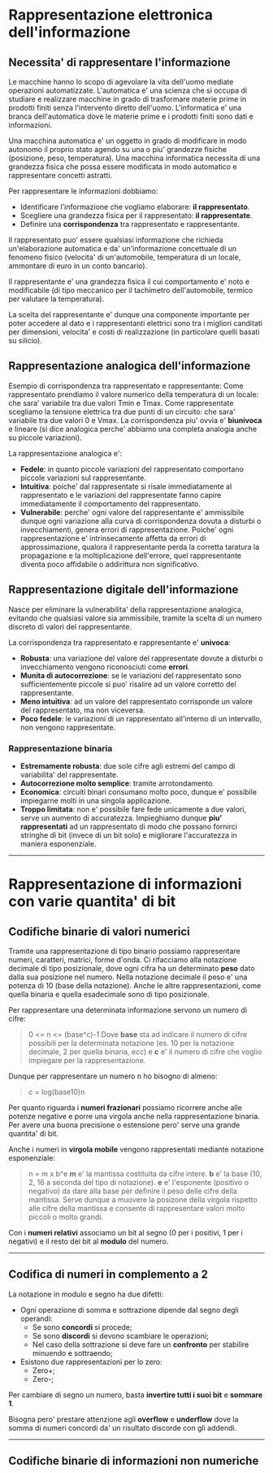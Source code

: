 # Rappresentazione elettronica dell'informazione

## Necessita' di rappresentare l'informazione 

Le macchine hanno lo scopo di agevolare la vita dell'uomo mediate operazioni automatizzate.
L'automatica e' una scienza che si occupa di studiare e realizzare macchine in grado di trasformare materie prime in prodotti finiti senza l'intervento diretto dell'uomo.
L'informatica e' una branca dell'automatica dove le materie prime e i prodotti finiti sono dati e informazioni.


Una macchina automatica e' un oggetto in grado di modificare in modo autonomo il proprio stato agendo su una o piu' grandezze fisiche (posizione, peso, temperatura).
Una macchina informatica necessita di una grandezza fisica che possa essere modificata in modo automatico e rappresentare concetti astratti.

Per rappresentare le informazioni dobbiamo:
* Identificare l'informazione che vogliamo elaborare: **il rappresentato**.
* Scegliere una grandezza fisica per il rappresentato: **il rappresentate**.
* Definire una **corrispondenza** tra rappresentato e rappresentante.

Il rappresentato puo' essere qualsiasi informazione che richieda un'elaborazione automatica e da' un'informazione concettuale di un fenomeno fisico (velocita' di un'automobile, temperatura di un locale, ammontare di euro in un conto bancario).

Il rappresentante e' una grandezza fisica il cui comportamento e' noto e modificabile (di tipo meccanico per il tachimetro dell'automobile, termico per valutare la temperatura).

La scelta del rappresentante e' dunque una componente importante per poter accedere al dato e i rappresentanti elettrici sono tra i migliori canditati per dimensioni, velocita' e costi di realizzazione (in particolare quelli basati su silicio).

## Rappresentazione analogica dell'informazione

Esempio di corrispondenza tra rappresentato e rappresentante:
Come rappresentato prendiamo il valore numerico della temperatura di un locale: che sara' variabile tra due valori Tmin e Tmax.
Come rappresentate scegliamo la tensione elettrica tra due punti di un circuito: che sara' variabile tra due valori 0 e Vmax.
La corrispondenza piu' ovvia e' **biunivoca** e lineare (si dice analogica perche' abbiamo una completa analogia anche su piccole variazioni).

La rappresentazione analogica e':
* **Fedele**: in quanto piccole variazioni del rappresentato comportano piccole variazioni sul rappresentante.
* **Intuitiva**: poiche' dal rappresentate si risale immediatamente al rappresentato e le variazioni del rappresentate fanno capire immediatamente il comportamento del rappresentato.
* **Vulnerabile**: perche' ogni valore del rappresentante e' ammissibile dunque ogni variazione alla curva di corrispondenza dovuta a disturbi o invecchiamenti, genera errori di rappresentazione. Poiche' ogni rappresentazione e' intrinsecamente affetta da errori di approssimazione, qualora il rappresentante perda la corretta taratura la propagazione e la moltiplicazione dell'errore, quel rappresentante diventa poco affidabile o addirittura non significativo.

## Rappresentazione digitale dell'informazione

Nasce per eliminare la vulnerabilita' della rappresentazione analogica, evitando che qualsiasi valore sia ammissibile, tramite la scelta di un numero discreto di valori del rappresentante.

La corrispondenza tra rappresentato e rappresentante e' **univoca**:
* **Robusta**: una variazione del valore del rappresentate dovute a disturbi o invecchiamento vengono riconosciuti come **errori**.
* **Munita di autocorrezione**: se le variazioni del rappresentato sono sufficientemente piccole si puo' risalire ad un valore corretto del rappresentante.
* **Meno intuitiva**: ad un valore del rappresentato corrisponde un valore del rappresentato, ma non viceversa.
* **Poco fedele**: le variazioni di un rappresentato all'interno di un intervallo, non vengono rappresentate.

### Rappresentazione binaria

* **Estremamente robusta**: due sole cifre agli estremi del campo di variabilita' del rappresentate.
* **Autocorrezione molto semplice**: tramite arrotondamento.
* **Economica**: circuiti binari consumano molto poco, dunque e' possibile impiegarne molti in una singola applicazione.
* **Troppo limitata**: non e' possibile fare fede unicamente a due valori, serve un aumento di accuratezza. Impieghiamo dunque **piu' rappresentati** ad un rappresentato di modo che possano fornirci stringhe di bit (invece di un bit solo) e migliorare l'accuratezza in maniera esponenziale.

___

# Rappresentazione di informazioni con varie quantita' di bit

## Codifiche binarie di valori numerici

Tramite una rappresentazione di tipo binario possiamo rappresentare numeri, caratteri, matrici, forme d'onda.
Ci rifacciamo alla notazione decimale di tipo posizionale, dove ogni cifra ha un determinato **peso** dato dalla sua posizione nel numero. Nella notazione decimale il peso e' una potenza di 10 (base della notazione).
Anche le altre rappresentazioni, come quella binaria e quella esadecimale sono di tipo posizionale.

Per rappresentare una determinata informazione servono un numero di cifre:
> 0 <= n <= (base^c)-1
Dove **base** sta ad indicare il numero di cifre possibili per la determinata notazione (es. 10 per la notazione decimale, 2 per quella binaria, ecc) e **c** e' il numero di cifre che voglio impiegare per la rappresentazione.

Dunque per rappresentare un numero n ho bisogno di almeno:
> c = log(base10)n

Per quanto riguarda i **numeri frazionari** possiamo ricorrere anche alle potenze negative e porre una virgola anche nella rappresentazione binaria.
Per avere una buona precisione o estensione pero' serve una grande quantita' di bit.

Anche i numeri in **virgola mobile** vengono rappresentati mediante notazione esponenziale:
> n = m x b^e
**m** e' la mantissa costituita da cifre intere.
**b** e' la base (10, 2, 16 a seconda del tipo di notazione).
**e** e' l'esponente (positivo o negativo) da dare alla base per definire il peso delle cifre della mantissa. Serve dunque a muovere la posizone della virgola rispetto alle cifre della mantissa e consente di rappresentare valori molto piccoli o molto grandi.

Con i **numeri relativi** associamo un bit al segno (0 per i positivi, 1 per i negativi) e il resto dei bit al **modulo** del numero.

___

## Codifica di numeri in complemento a 2

La notazione in modulo e segno ha due difetti:
* Ogni operazione di somma e sottrazione dipende dal segno degli operandi:
  * Se sono **concordi** si procede;
  * Se sono **discordi** si devono scambiare le operazioni;
  * Nel caso della sottrazione si deve fare un **confronto** per stabilire minuendo e sottraendo;
* Esistono due rappresentazioni per lo zero:
  * Zero+;
  * Zero-;

Per cambiare di segno un numero, basta **invertire tutti i suoi bit** e **sommare 1**.

Bisogna pero' prestare attenzione agli **overflow** e **underflow** dove la somma di numeri concordi da' un risultato discorde con gli addendi.

___

## Codifiche binarie di informazioni non numeriche

